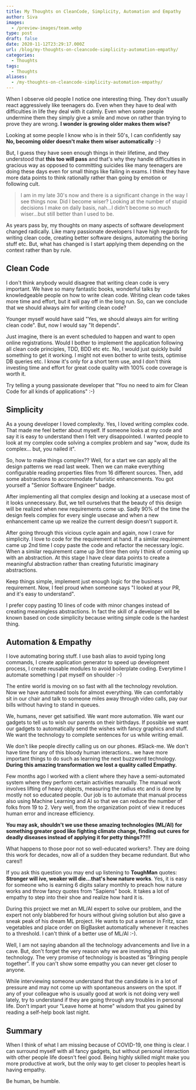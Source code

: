 ```yaml
---
title: My Thoughts on CleanCode, Simplicity, Automation and Empathy
author: Siva
images:
  - /preview-images/team.webp
type: post
draft: false
date: 2020-11-12T23:29:17.000Z
url: /blog/my-thoughts-on-cleancode-simplicity-automation-empathy/
categories:
  - Thoughts
tags:
  - Thoughts
aliases:
  - /my-thoughts-on-cleancode-simplicity-automation-empathy/
---
```


When I observe old people I notice one interesting thing. They don't usually react aggressively like teenagers do.
Even when they have to deal with difficulties in life they deal with it calmly. 
Even when some people undermine them they simply give a smile and move on rather than trying to prove they are wrong.
**I wonder is growing older makes them wise?**

<!--more-->


Looking at some people I know who is in their 50's, I can confidently say **No, becoming older doesn't make them wiser automatically** :-)

But, I guess they have seen enough things in their lifetime, and they understood that **this too will pass** and 
that's why they handle difficulties in gracious way as opposed to committing suicides like many teenagers are doing these days even for small things like failing in exams.
I think they have more data points to think rationally rather than going by emotion or following cult.

> I am in my late 30's now and there is a significant change in the way I see things now. Did I become wiser?
Looking at the number of stupid decisions I make on daily basis, nah...I didn't become so much wiser...but still better than I used to be.

As years pass by, my thoughts on many aspects of software development changed radically. 
Like many passionate developers I have high regards for writing clean code, creating better software designs, automating the boring stuff etc.
But, what has changed is I start applying them depending on the context rather than by rule.

## Clean Code
I don't think anybody would disagree that writing clean code is very important. 
We have so many fantastic books, wonderful talks by knowledgeable people on how to write clean code.
Writing clean code takes more time and effort, but it will pay off in the long run. 
So, can we conclude that we should always aim for writing clean code? 

Younger myself would have said "Yes, we should always aim for writing clean code". But, now I would say "It depends".

Just imagine, there is an event scheduled to happen and want to open online registrations.
Would I bother to implement the application following all clean code principles, TDD, BDD etc etc.
No, I would just quickly build something to get it working. I might not even bother to write tests, optimise DB queries etc.
I know it's only for a short term use, and I don't think investing time and effort for great code quality with 100% code coverage is worth it.

Try telling a young passionate developer that "You no need to aim for Clean Code for all kinds of applications" :-)

## Simplicity
As a young developer I loved complexity. Yes, I loved writing complex code. That made me feel better about myself.
If someone looks at my code and say it is easy to understand then I felt very disappointed.
I wanted people to look at my complex code solving a complex problem and say "wow, dude its complex... but, you nailed it".

So, how to make things complex?? Well, for a start we can apply all the design patterns we read last week.
Then we can make everything configurable reading properties files from 16 different sources. 
Then, add some abstractions to accommodate futuristic enhancements. You got yourself a "Senior Software Engineer" badge.

After implementing all that complex design and looking at a usecase most of it looks unnecessary. 
But, we tell ourselves that the beauty of this design will be realized when new requirements come up.
Sadly 90% of the time the design feels complex for every single usecase and 
when a new enhancement came up we realize the current design doesn't support it.

After going through this vicious cycle again and again, now I crave for simplicity.
I love to code for the requirement at hand. If a similar requirement came up 2nd time I copy paste the code and refactor the necessary logic.
When a similar requirement came up 3rd time then only I think of coming up with an abstraction. 
At this stage I have clear data points to create a meaningful abstraction rather than creating futuristic imaginary abstractions.

Keep things simple, implement just enough logic for the business requirement. 
Now, I feel proud when someone says "I looked at your PR, and it's easy to understand".

I prefer copy pasting 10 lines of code with minor changes instead of creating meaningless abstractions.
In fact the skill of a developer will be known based on code simplicity because writing simple code is the hardest thing.

## Automation & Empathy
I love automating boring stuff. I use bash alias to avoid typing long commands, I create application generator to speed up development process,
I create reusable modules to avoid boilerplate coding. Everytime I automate something I pat myself on shoulder :-)

The entire world is moving on so fast with all the technology revolution. Now we have automated tools for almost everything.
We can comfortably sit in our chair and talk to someone miles away through video calls, pay our bills without having to stand in queues.

We, humans, never get satisified. We want more automation. We want our gadgets to tell us to wish our parents on their birthdays.
If possible we want our gadgets to automatically send the wishes with fancy graphics and stuff. 
We want the technology to complete sentences for us while writing email. 

We don't like people directly calling us on our phones. #Slack-me.
We don't have time for any of this bloody human interactions.. we have more important things to do such as learning the next buzzword technology.
**During this amazing transformation we lost a quality called Empathy.**

Few months ago I worked with a client where they have a semi-automated system where they perform certain activities manually.
The manual work involves lifting of heavy objects, measuring the radius etc and is done by mostly not so educated people.
Our job is to automate that manual process also using Machine Learning and AI so that we can reduce the number of folks from 19 to 2.
Very well, from the organization point of view it reduces human error and increase efficiency. 

**You may ask, shouldn't we use these amazing technologies (ML/AI) for something greater good like 
fighting climate change, finding out cures for deadly diseases instead of applying it for petty things??!!!**

What happens to those poor not so well-educated workers?. They are doing this work for decades, now all of a sudden they became redundant.
But who cares!! 

If you ask this question you may end up listening to **ToughMan** quotes: **Stronger will ive, weaker will die...that's how nature works**.
Yes, it is easy for someone who is earning 6 digits salary monthly to preach how nature works and throw fancy quotes from "Sapiens" book.
It takes a lot of empathy to step into their shoe and realize how hard it is.

During this project we met an ML/AI expert to solve our problem, and the expert not only blabbered for hours without giving solution but also gave a sneak peak of his dream ML project.
He wants to put a sensor in Fritz, scan vegetables and place order on BigBasket automatically whenever it reaches to a threshold. 
I can't think of a better use of ML/AI :-).

Well, I am not saying abandon all the technology advancements and live in a cave. But, don't forget the very reason why we are inventing all this technology.
The very promise of technology is boasted as "Bringing people together". If you can't show some empathy you can never get closer to anyone.

While interviewing someone understand that the candidate is in a lot of pressure and may not come up with spontaneous answers on the spot.
If any of your colleague who is usually good at work is not doing very well lately, try to understand if they are going through any troubles in personal life.
Don't impart your "Leave home at home" wisdom that you gained by reading a self-help book last night.

## Summary

When I think of what I am missing because of COVID-19, one thing is clear.
I can surround myself with all fancy gadgets, but without personal interaction with other people life doesn't feel good.
Being highly skilled might make you more productive at work, but the only way to get closer to peoples heart is having empathy.
  
Be human, be humble.

